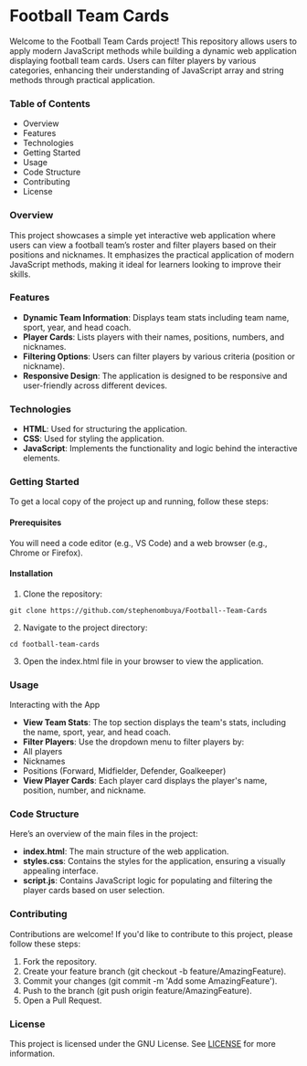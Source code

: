 # **Football Team Cards**
Welcome to the Football Team Cards project! This repository allows users to apply modern JavaScript methods while building a dynamic web application displaying football team cards. Users can filter players by various categories, enhancing their understanding of JavaScript array and string methods through practical application.

### **Table of Contents**
- Overview
- Features
- Technologies
- Getting Started
- Usage
- Code Structure
- Contributing
- License

### **Overview**
This project showcases a simple yet interactive web application where users can view a football team’s roster and filter players based on their positions and nicknames. It emphasizes the practical application of modern JavaScript methods, making it ideal for learners looking to improve their skills.


### **Features**
- **Dynamic Team Information**: Displays team stats including team name, sport, year, and head coach.
- **Player Cards**: Lists players with their names, positions, numbers, and nicknames.
- **Filtering Options**: Users can filter players by various criteria (position or nickname).
- **Responsive Design**: The application is designed to be responsive and user-friendly across different devices.

### **Technologies**
- **HTML**: Used for structuring the application.
- **CSS**: Used for styling the application.
- **JavaScript**: Implements the functionality and logic behind the interactive elements.

### **Getting Started**
To get a local copy of the project up and running, follow these steps:

#### Prerequisites
You will need a code editor (e.g., VS Code) and a web browser (e.g., Chrome or Firefox).

#### Installation
1. Clone the repository:

```
git clone https://github.com/stephenombuya/Football--Team-Cards
```

2. Navigate to the project directory:

```
cd football-team-cards
```

3. Open the index.html file in your browser to view the application.


### **Usage**
Interacting with the App
- **View Team Stats**: The top section displays the team's stats, including the name, sport, year, and head coach.
- **Filter Players**: Use the dropdown menu to filter players by:
- All players
- Nicknames
- Positions (Forward, Midfielder, Defender, Goalkeeper)
- **View Player Cards**: Each player card displays the player's name, position, number, and nickname.

### **Code Structure**
Here’s an overview of the main files in the project:

- **index.html**: The main structure of the web application.
- **styles.css**: Contains the styles for the application, ensuring a visually appealing interface.
- **script.js**: Contains JavaScript logic for populating and filtering the player cards based on user selection.


### **Contributing**
Contributions are welcome! If you'd like to contribute to this project, please follow these steps:

1. Fork the repository.
2. Create your feature branch (git checkout -b feature/AmazingFeature).
3. Commit your changes (git commit -m 'Add some AmazingFeature').
4. Push to the branch (git push origin feature/AmazingFeature).
5. Open a Pull Request.


### **License**
This project is licensed under the GNU License. See [LICENSE](https://github.com/stephenombuya/Football--Team-Cards/blob/main/LICENSE) for more information.

